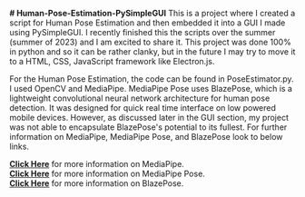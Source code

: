 **# Human-Pose-Estimation-PySimpleGUI**
This is a project where I created a script for Human Pose Estimation and then embedded it into a GUI I made using PySimpleGUI. I recently finished this the scripts over the summer (summer of 2023) and I am excited to share it.
This project was done 100% in python and so it can be rather clanky, but in the future I may try to move it to a HTML, CSS, JavaScript framework like Electron.js. 

For the Human Pose Estimation, the code can be found in PoseEstimator.py. I used OpenCV and MediaPipe. MediaPipe Pose uses BlazePose, which is a lightweight convolutional neural network architecture for human pose detection. It
was designed for quick real time interface on low powered mobile devices. However, as discussed later in the GUI section, my project was not able to encapsulate BlazePose's potential to its fullest. For further information on 
MediaPipe, MediaPipe Pose, and BlazePose look to below links.

[**Click Here**](https://github.com/google/mediapipe) for more information on MediaPipe.  
[**Click Here**](https://github.com/google/mediapipe/blob/master/docs/solutions/pose.md) for more information on MediaPipe Pose.  
[**Click Here**](https://ai.googleblog.com/2020/08/on-device-real-time-body-pose-tracking.html) for more information on BlazePose.  
